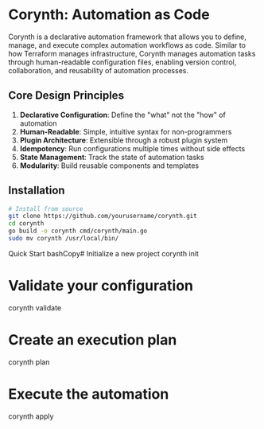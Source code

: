 # Corynth: Automation as Code

Corynth is a declarative automation framework that allows you to define, manage, and execute complex automation workflows as code. Similar to how Terraform manages infrastructure, Corynth manages automation tasks through human-readable configuration files, enabling version control, collaboration, and reusability of automation processes.

## Core Design Principles

1. **Declarative Configuration**: Define the "what" not the "how" of automation
2. **Human-Readable**: Simple, intuitive syntax for non-programmers
3. **Plugin Architecture**: Extensible through a robust plugin system
4. **Idempotency**: Run configurations multiple times without side effects
5. **State Management**: Track the state of automation tasks
6. **Modularity**: Build reusable components and templates

## Installation

```bash
# Install from source
git clone https://github.com/yourusername/corynth.git
cd corynth
go build -o corynth cmd/corynth/main.go
sudo mv corynth /usr/local/bin/
```

Quick Start
bashCopy# Initialize a new project
corynth init

# Validate your configuration
corynth validate

# Create an execution plan
corynth plan

# Execute the automation
corynth apply
